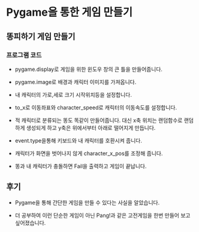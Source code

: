 Pygame을 통한 게임 만들기
============
똥피하기 게임 만들기
------------
### 프로그램 코드

* pygame.display로 게임을 위한 윈도우 창의 큰 틀을 만들어줍니다.

* pygame.image로 배경과 캐릭터 이미지를 가져옵니다.

* 내 캐릭터의 가로,세로 크기 시작위치등을 설정합니다.

* to_x로 이동좌표와 character_speed로 캐릭터의 이동속도를 설정합니다.

* 적 캐릭터로 분류되는 똥도 똑같이 만들어줍니다. 대신 x축 위치는 랜덤함수로 랜덤하게 생성되게 하고 y축은 위에서부터 아래로 떨어지게 만듭니다.

* event.type을통해 키보드와 내 캐릭터를 호환시켜 줍니다.

* 캐릭터가 화면을 벗어나지 않게 character_x_pos를 조정해 줍니다.

* 똥과 내 캐릭터가 충돌하면 Fail을 출력하고 게임이 끝납니다.

후기
----

* Pygame을 통해 간단한 게임을 만들 수 있다는 사실을 알았습니다.

* 더 공부하여 이런 단순한 게임이 아닌 Pang!과 같은 고전게임을 한번 만들어 보고 싶어졌습니다.
